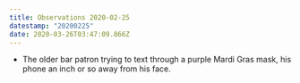 ```yaml
---
title: Observations 2020-02-25
datestamp: "20200225"
date: 2020-03-26T03:47:09.866Z
---
```

- The older bar patron trying to text through a purple Mardi Gras mask, his phone an inch or so away from his face.
